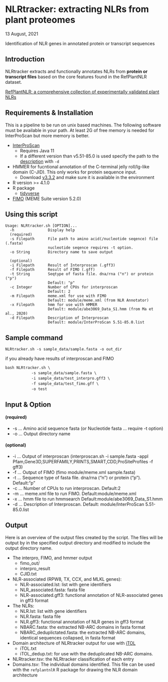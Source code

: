 NLRtracker: extracting NLRs from plant proteomes
================
13 August, 2021

Identification of NLR genes in annotated protein or transcript sequences

## Introduction

NLRtracker extracts and functionally annotates NLRs from **protein or
transcript files** based on the core features found in the RefPlantNLR
dataset.

[RefPlantNLR: a comprehensive collection of experimentally validated
plant NLRs](https://www.biorxiv.org/content/10.1101/2020.07.08.193961v2)

## Requirements & Installation

This is a pipeline to be run on unix based machines. The following
software must be available in your path. At least 2G of free memory is
needed for InterProScan but more memory is better.

-   [InterProScan](https://www.ebi.ac.uk/interpro/download/)
    -   Requires Java 11
    -   If a different version than v5.51-85.0 is used specify the path
        to the
        [description](https://ftp.ebi.ac.uk/pub/databases/interpro/entry.list)
        with `-d`
-   HMMER for fucntional annotation of the C-terminal jelly roll/Ig-like
    domain (C-JID). This only works for protein sequence input.
    -   Download [v3.3.2](http://hmmer.org/download.html) and make sure
        it is available in the environment
-   R version &gt;= 4.1.0
-   R package
    -   [tidyverse](https://www.tidyverse.org/)
-   [FIMO](https://meme-suite.org/meme/) (MEME Suite version 5.2.0)

## Using this script

``` text
Usage: NLRtracker.sh [OPTION]...
  -h               Display help
  (required)
  -s Filepath      File path to amino acid(/nucleotide seqence) file (.fasta)
                   nucleotide seqence requires -t option.
  -o String        Directory name to save output

  (optional)
  -i Filepath      Result of Interproscan (.gff3)
  -f Filepath      Result of FIMO (.gff)
  -t String        Seqtype of fasta file. dna/rna ("n") or protein ("p")
                   Default: "p"
  -c Integer       Number of CPUs for interproscan
                   Default: 2
  -m Filepath      meme.xml for use with FIMO
                   Default: module/meme.xml (from NLR Annotator)
  -x Filepath      hmm for use with HMMER
                   Default: module/abe3069_Data_S1.hmm (from Ma et al., 2020)
  -d Filepath      Description of Interproscan
                   Default: module/InterProScan 5.51-85.0.list
```

## Sample command

``` text
NLRtracker.sh -s sample_data/sample.fasta -o out_dir
```

if you already have results of interproscan and FIMO

    bash NLRtracker.sh \
    　　　　　　　-s sample_data/sample.fasta \
    　　　　　　　-i sample_data/test_interpro.gff3 \
    　　　　　　　-f sample_data/test_fimo.gff \
    　　　　　　　-o test

## Input & Option

#### (required)

-   -s … Amino acid sequence fasta (or Nucleotide fasta … require -t
    option)
-   -o … Output directory name

#### (optional)

-   -i … Output of interproscan (interproscan.sh -i sample.fasta -appl
    Pfam,Gene3D,SUPERFAMILY,PRINTS,SMART,CDD,ProSiteProfiles -f gff3)
-   -f … Output of FIMO (fimo module/meme.xml sample.fasta)
-   -t … Sequence type of fasta file. dna/rna (“n”) or protein (“p”).
    Default:“p”
-   -c … Number of CPUs to run interproscan. Default:2
-   -m … meme.xml file to run FIMO. Default:module/meme.xml
-   -x … hmm file to run hmmsearch Default:module/abe3069\_Data\_S1.hmm
-   -d … Description of Interproscan. Default: module/InterProScan
    5.51-85.0.list

## Output

Here is an overview of the output files created by the script. The files
will be output by in the specified output directory and modified to
include the output directory name.

-   The interpro, FIMO, and hmmer output
    -   fimo\_out/
    -   interpro\_result
    -   CJID.txt
-   NLR-associated (RPW8, TX, CCX, and MLKL genes):
    -   NLR-associated.lst: list with gene identifiers
    -   NLR\_associated.fasta: fasta file
    -   NLR-associated.gff3: functional annotation of NLR-associated
        genes in gff3 format
-   The NLRs:
    -   NLR.lst: list with gene identifiers
    -   NLR.fasta: fasta file
    -   NLR.gff3: functional annotation of NLR genes in gff3 format
    -   NBARC.fasta: the extracted NB-ARC domains in fasta format
    -   NBARC\_deduplictated.fasta: the extracted NB-ARC domains,
        identical sequences collapsed, in fasta format
-   Domain architecture of NLRtracker output for use with
    [iTOL](https://itol.embl.de/)
    -   iTOL.txt
    -   iTOL\_dedup.txt: for use with the deduplicated NB-ARC domains.
-   NLRtracker.tsv: the NLRtracker classification of each entry
-   Domains.tsv: The individual domains identified. This file can be
    used with the `refplantnlR` R package for drawing the NLR domain
    architecture
